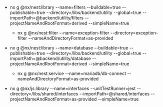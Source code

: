 - nx g @nx/nest:library --name=filters --buildable=true --publishable=true --directory=/libs/backend/utility --global=true --importPath=@backend/utility/filters --projectNameAndRootFormat=derived --simpleName=true

  - nx g @nx/nest:filter --name=exception-filter --directory=exception-filter --nameAndDirectoryFormat=as-provided

- nx g @nx/nest:library --name=database --buildable=true --publishable=true --directory=/libs/backend/utility --global=true --importPath=@backend/utility/database --projectNameAndRootFormat=derived --simpleName=true

  - nx g @nx/nest:service --name=mariadb/db-connect --nameAndDirectoryFormat=as-provided

- nx g @nx/js:library --name=interfaces --unitTestRunner=jest --directory=/libs/shared/interfaces --importPath=@shared/interfaces --projectNameAndRootFormat=as-provided --simpleName=true
